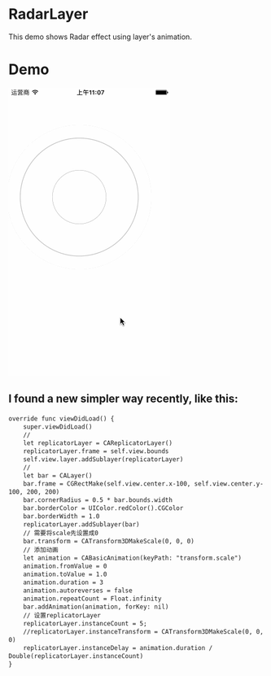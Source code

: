 # RadarLayer

This demo shows Radar effect using layer's animation.

# Demo 

![image](https://github.com/CoderGLM/RadarLayer/blob/master/screenshots/radar.gif)

I found a new simpler way recently, like this: 
----------------------
    override func viewDidLoad() {
        super.viewDidLoad()
        //
        let replicatorLayer = CAReplicatorLayer()
        replicatorLayer.frame = self.view.bounds
        self.view.layer.addSublayer(replicatorLayer)
        //
        let bar = CALayer()
        bar.frame = CGRectMake(self.view.center.x-100, self.view.center.y-100, 200, 200)
        bar.cornerRadius = 0.5 * bar.bounds.width
        bar.borderColor = UIColor.redColor().CGColor
        bar.borderWidth = 1.0
        replicatorLayer.addSublayer(bar)
        // 需要将scale先设置成0
        bar.transform = CATransform3DMakeScale(0, 0, 0)
        // 添加动画
        let animation = CABasicAnimation(keyPath: "transform.scale")
        animation.fromValue = 0
        animation.toValue = 1.0
        animation.duration = 3
        animation.autoreverses = false
        animation.repeatCount = Float.infinity
        bar.addAnimation(animation, forKey: nil)
        // 设置replicatorLayer
        replicatorLayer.instanceCount = 5;
        //replicatorLayer.instanceTransform = CATransform3DMakeScale(0, 0, 0)
        replicatorLayer.instanceDelay = animation.duration / Double(replicatorLayer.instanceCount)
    }

